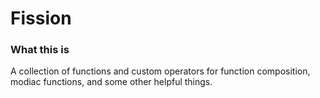 # Fission

### What this is

A collection of functions and custom operators for function composition, modiac functions, and some other helpful things.

